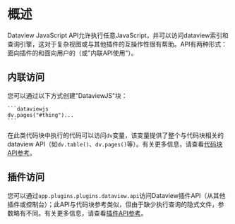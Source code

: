 # 概述

Dataview JavaScript API允许执行任意JavaScript，并可以访问dataview索引和查询引擎，这对于复杂视图或与其他插件的互操作性很有帮助。API有两种形式：面向插件的和面向用户的（或"内联API使用"）。

## 内联访问

您可以通过以下方式创建"DataviewJS"块：

~~~
```dataviewjs
dv.pages("#thing")...
```
~~~

在此类代码块中执行的代码可以访问`dv`变量，该变量提供了整个与代码块相关的dataview API（如`dv.table()`、`dv.pages()`等）。有关更多信息，请查看[代码块API参考](code-reference.md)。

## 插件访问

您可以通过`app.plugins.plugins.dataview.api`访问Dataview插件API（从其他插件或控制台）；此API与代码块参考类似，但由于缺少执行查询的隐式文件，参数略有不同。有关更多信息，请查看[插件API参考](code-reference.md)。
